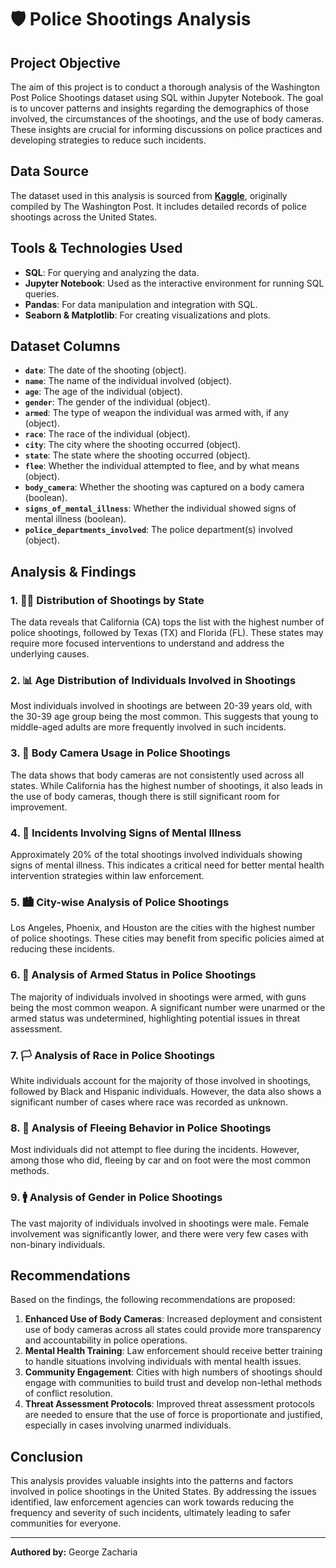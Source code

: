 # 🛡️ Police Shootings Analysis

## Project Objective
The aim of this project is to conduct a thorough analysis of the Washington Post Police Shootings dataset using SQL within Jupyter Notebook. The goal is to uncover patterns and insights regarding the demographics of those involved, the circumstances of the shootings, and the use of body cameras. These insights are crucial for informing discussions on police practices and developing strategies to reduce such incidents.

## Data Source
The dataset used in this analysis is sourced from **[Kaggle](https://www.kaggle.com/)**, originally compiled by The Washington Post. It includes detailed records of police shootings across the United States.

## Tools & Technologies Used
- **SQL**: For querying and analyzing the data.
- **Jupyter Notebook**: Used as the interactive environment for running SQL queries.
- **Pandas**: For data manipulation and integration with SQL.
- **Seaborn & Matplotlib**: For creating visualizations and plots.

## Dataset Columns
- **`date`**: The date of the shooting (object).
- **`name`**: The name of the individual involved (object).
- **`age`**: The age of the individual (object).
- **`gender`**: The gender of the individual (object).
- **`armed`**: The type of weapon the individual was armed with, if any (object).
- **`race`**: The race of the individual (object).
- **`city`**: The city where the shooting occurred (object).
- **`state`**: The state where the shooting occurred (object).
- **`flee`**: Whether the individual attempted to flee, and by what means (object).
- **`body_camera`**: Whether the shooting was captured on a body camera (boolean).
- **`signs_of_mental_illness`**: Whether the individual showed signs of mental illness (boolean).
- **`police_departments_involved`**: The police department(s) involved (object).

## Analysis & Findings

### 1. 👮‍♂️ Distribution of Shootings by State
The data reveals that California (CA) tops the list with the highest number of police shootings, followed by Texas (TX) and Florida (FL). These states may require more focused interventions to understand and address the underlying causes.

### 2. 📊 Age Distribution of Individuals Involved in Shootings
Most individuals involved in shootings are between 20-39 years old, with the 30-39 age group being the most common. This suggests that young to middle-aged adults are more frequently involved in such incidents.

### 3. 🎥 Body Camera Usage in Police Shootings
The data shows that body cameras are not consistently used across all states. While California has the highest number of shootings, it also leads in the use of body cameras, though there is still significant room for improvement.

### 4. 🤯 Incidents Involving Signs of Mental Illness
Approximately 20% of the total shootings involved individuals showing signs of mental illness. This indicates a critical need for better mental health intervention strategies within law enforcement.

### 5. 🏙️ City-wise Analysis of Police Shootings
Los Angeles, Phoenix, and Houston are the cities with the highest number of police shootings. These cities may benefit from specific policies aimed at reducing these incidents.

### 6. 🔫 Analysis of Armed Status in Police Shootings
The majority of individuals involved in shootings were armed, with guns being the most common weapon. A significant number were unarmed or the armed status was undetermined, highlighting potential issues in threat assessment.

### 7. 🏳️ Analysis of Race in Police Shootings
White individuals account for the majority of those involved in shootings, followed by Black and Hispanic individuals. However, the data also shows a significant number of cases where race was recorded as unknown.

### 8. 🏃 Analysis of Fleeing Behavior in Police Shootings
Most individuals did not attempt to flee during the incidents. However, among those who did, fleeing by car and on foot were the most common methods.

### 9. 🚹 Analysis of Gender in Police Shootings
The vast majority of individuals involved in shootings were male. Female involvement was significantly lower, and there were very few cases with non-binary individuals.

## Recommendations
Based on the findings, the following recommendations are proposed:
1. **Enhanced Use of Body Cameras**: Increased deployment and consistent use of body cameras across all states could provide more transparency and accountability in police operations.
2. **Mental Health Training**: Law enforcement should receive better training to handle situations involving individuals with mental health issues.
3. **Community Engagement**: Cities with high numbers of shootings should engage with communities to build trust and develop non-lethal methods of conflict resolution.
4. **Threat Assessment Protocols**: Improved threat assessment protocols are needed to ensure that the use of force is proportionate and justified, especially in cases involving unarmed individuals.

## Conclusion
This analysis provides valuable insights into the patterns and factors involved in police shootings in the United States. By addressing the issues identified, law enforcement agencies can work towards reducing the frequency and severity of such incidents, ultimately leading to safer communities for everyone.

---

**Authored by:** George Zacharia

